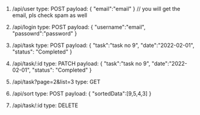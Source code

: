1. /api/user
   type: POST
   payload: {
   "email":"email"
   }
   // you will get the email, pls check spam as well

2. /api/login
   type: POST
   payload: {
   "username":"email",
   "passowrd":"password"
   }

3. /api/task
   type: POST
   payload: {
   "task":"task no 9",
   "date":"2022-02-01",
   "status": "Completed"
   }

4. /api/task/:id
   type: PATCH
   payload: {
   "task":"task no 9",
   "date":"2022-02-01",
   "status": "Completed"
   }

5. /api/task?page=2&list=3
   type: GET

6. /api/sort
   type: POST
   payload: {
   "sortedData":[9,5,4,3]
   }

7. /api/task/:id
   type: DELETE
